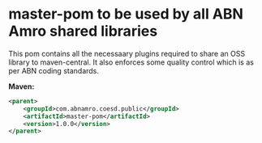 # master-pom to be used by all ABN Amro shared libraries

This pom contains all the necessaary plugins required to share an OSS library to maven-central.
It also enforces some quality control which is as per ABN coding standards.

**Maven:**

```xml
<parent>
    <groupId>com.abnamro.coesd.public</groupId>
    <artifactId>master-pom</artifactId>
    <version>1.0.0</version>
</parent>
```
